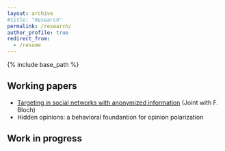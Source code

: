 ```yaml
---
layout: archive
#title: "Research"
permalink: /research/
author_profile: true
redirect_from:
  - /resume
---
```


{% include base_path %}

Working papers
---

* [Targeting in social networks with anonymized information](https://arxiv.org/abs/2001.03122) (Joint with F. Bloch)
* Hidden opinions: a behavioral foundantion for opinion polarization

Work in progress 
---


  
  
